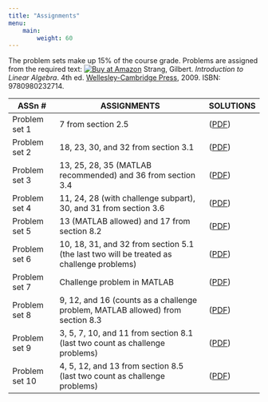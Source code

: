 ```yaml
---
title: "Assignments"
menu:
    main:
        weight: 60
---
```

The problem sets make up 15% of the course grade. Problems are assigned from the required text: [![Buy at Amazon](/images/a_logo_17.gif)](http://www.amazon.com/exec/obidos/ASIN/0980232716/ref=nosim/mitopencourse-20) Strang, Gilbert. _Introduction to Linear Algebra_. 4th ed. [Wellesley-Cambridge Press](http://www.wellesleycambridge.com/), 2009. ISBN: 9780980232714.

| ASSn # | ASSIGNMENTS | SOLUTIONS |
| --- | --- | --- |
| Problem set 1 | 7 from section 2.5 | ([PDF](/22297c2a6dcf06d82e93ee4af115e91a_MIT18_06S10_pset1_s10_soln.pdf)) |
| Problem set 2 | 18, 23, 30, and 32 from section 3.1 | ([PDF](/d039352aaa83a27f11bb2b3778ecfa96_MIT18_06S10_pset2_s10_soln.pdf)) |
| Problem set 3 | 13, 25, 28, 35 (MATLAB recommended) and 36 from section 3.4 | ([PDF](/99823819ffda7c97ddee8abd68ca8764_MIT18_06S10_pset3_s10_soln.pdf)) |
| Problem set 4 | 11, 24, 28 (with challenge subpart), 30, and 31 from section 3.6 | ([PDF](/4ece22f9c707878e1e57b9840469490e_MIT18_06S10_pset4_s10_soln.pdf)) |
| Problem set 5 | 13 (MATLAB allowed) and 17 from section 8.2 | ([PDF](/ef8cf047287bc629eb243a691340c823_MIT18_06S10_pset5_s10_soln.pdf)) |
| Problem set 6 | 10, 18, 31, and 32 from section 5.1 (the last two will be treated as challenge problems) | ([PDF](/ace08d2d5a7b321229f191765c5ff2e3_MIT18_06S10_pset6_s10_soln.pdf)) |
| Problem set 7 | Challenge problem in MATLAB | ([PDF](/4d1ef28c0836e81caec9122a69c7b931_MIT18_06S10_pset7_s10_soln.pdf)) |
| Problem set 8 | 9, 12, and 16 (counts as a challenge problem, MATLAB allowed) from section 8.3 | ([PDF](/6e0208c1241f197797f2757d680740c0_MIT18_06S10_pset8_s10_soln.pdf)) |
| Problem set 9 | 3, 5, 7, 10, and 11 from section 8.1 (last two count as challenge problems) | ([PDF](/58e62cc93e3e8b6cb52e72fa5830fc4e_MIT18_06S10_pset9_s10_soln.pdf)) |
| Problem set 10 | 4, 5, 12, and 13 from section 8.5 (last two count as challenge problems) | ([PDF](/e6ea5d4104066f874afe1c34e06b8268_MIT18_06S10_pset10_s10_sol.pdf)) |